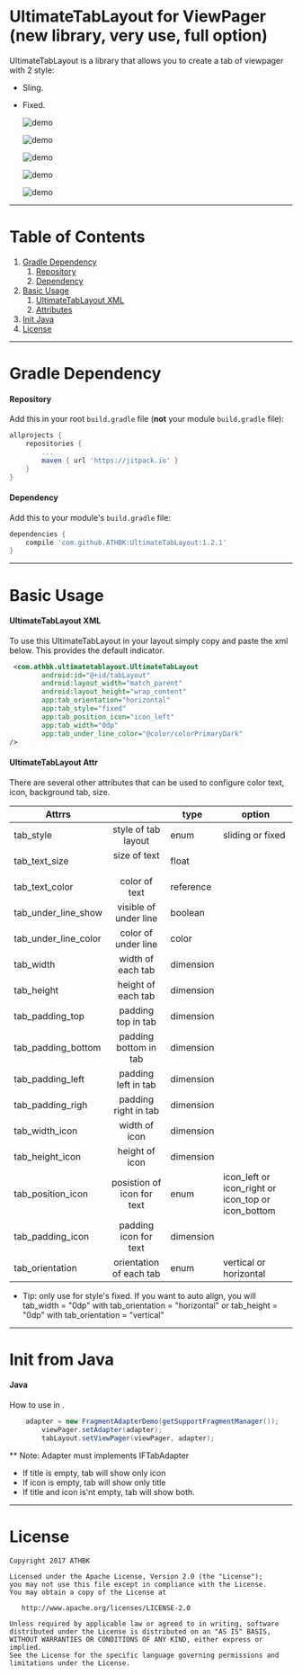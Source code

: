 # UltimateTabLayout for ViewPager (new library, very use, full option)
UltimateTabLayout is a library that allows you to create a tab of viewpager with 2 style:
- Sling.
- Fixed.

  ![demo](ScreenShots/ultimate_tab_fixed_style.gif)
  
  
  ![demo](ScreenShots/ultimate_tab_sling_style.gif)
  
  
  ![demo](ScreenShots/ultimate_tab_hozi_style.gif)
  
  
  ![demo](ScreenShots/ultimate_tab_only_icon.png)
  
  
  ![demo](ScreenShots/ultimate_tab_only_text.png)

---


# Table of Contents

1. [Gradle Dependency](https://github.com/ATHBK/UltimateTabLayout#gradle-dependency)
   1. [Repository](https://github.com/ATHBK/UltimateTabLayout#repository)
   2. [Dependency](https://github.com/ATHBK/UltimateTabLayout#dependency)
2. [Basic Usage](https://github.com/ATHBK/UltimateTabLayout#basic-usage)
   1. [UltimateTabLayout XML](https://github.com/ATHBK/UltimateTabLayout#ultimatetablayout-xml)
   2. [Attributes](https://github.com/ATHBK/UltimateTabLayout#ultimatetablayout-attr )
3. [Init Java](https://github.com/ATHBK/UltimateTabLayout#init-from-java)
4. [License](https://github.com/ATHBK/UltimateTabLayout#license)

   
---

# Gradle Dependency


#### Repository

Add this in your root `build.gradle` file (**not** your module `build.gradle` file):

```gradle
allprojects {
	repositories {
		...
		maven { url 'https://jitpack.io' }
	}
}
```

#### Dependency

Add this to your module's `build.gradle` file:

```gradle
dependencies {
	compile 'com.github.ATHBK:UltimateTabLayout:1.2.1'
}
```

---

# Basic Usage

#### UltimateTabLayout XML

To use this UltimateTabLayout in your layout simply copy and paste the xml below. This provides the default indicator. 

```xml
 <com.athbk.ultimatetablayout.UltimateTabLayout
        android:id="@+id/tabLayout"
        android:layout_width="match_parent"
        android:layout_height="wrap_content"
        app:tab_orientation="horizontal"
        app:tab_style="fixed"
        app:tab_position_icon="icon_left"
        app:tab_width="0dp"
        app:tab_under_line_color="@color/colorPrimaryDark"
/>
````

#### UltimateTabLayout Attr 

There are several other attributes that can be used to configure color text, icon, background tab, size.

| Attrrs              |                           |  type   | option                                           |
| --------------------|:-------------------------:|---------|--------------------------------------------------|
| tab_style           | style of tab layout       |enum     |sliding or fixed                                  |
| tab_text_size       | size of text              |float    |                                                  |
| tab_text_color      | color of text             |reference|                                                  |
| tab_under_line_show | visible of under line     |boolean  |                                                  |
| tab_under_line_color| color of under line       |color    |                                                  |
| tab_width           | width of each tab         |dimension|                                                  |
| tab_height          | height of each tab        |dimension|                                                  |
| tab_padding_top     | padding top in tab        |dimension|                                                  |
| tab_padding_bottom  | padding bottom in tab     |dimension|                                                  |
| tab_padding_left    | padding left in tab       |dimension|                                                  |
|tab_padding_righ     | padding right in tab      |dimension|                                                  |
|tab_width_icon	      | width of icon             |dimension|                                                  |
|tab_height_icon      | height of icon            |dimension|                                                  |
|tab_position_icon    | posistion of icon for text|enum     |icon_left or icon_right or icon_top or icon_bottom|
|tab_padding_icon     | padding icon for text     |dimension|                                                  |
|tab_orientation      | orientation of each tab   |enum     |vertical or horizontal                            |

* Tip: only use for style's fixed.
If you want to auto align, you will tab_width = "0dp" with tab_orientation = "horizontal"
or tab_height = "0dp" with tab_orientation = "vertical"
---

# Init from Java

#### Java

How to use in . 

```java	
	adapter = new FragmentAdapterDemo(getSupportFragmentManager());
        viewPager.setAdapter(adapter);
        tabLayout.setViewPager(viewPager, adapter);
```

** Note: Adapter must implements IFTabAdapter

- If title is empty, tab will show only icon
- If icon is empty, tab will show only title
- If title and icon is'nt empty, tab will show both.

---
# License

    Copyright 2017 ATHBK

    Licensed under the Apache License, Version 2.0 (the "License");
    you may not use this file except in compliance with the License.
    You may obtain a copy of the License at

       http://www.apache.org/licenses/LICENSE-2.0

    Unless required by applicable law or agreed to in writing, software
    distributed under the License is distributed on an "AS IS" BASIS,
    WITHOUT WARRANTIES OR CONDITIONS OF ANY KIND, either express or implied.
    See the License for the specific language governing permissions and
    limitations under the License.
